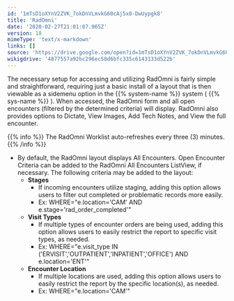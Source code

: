 ```yaml
---
id: '1mTsD1oXYnV2ZVK_7okDnVLmvkG60cAj5x0-DwUypgk8'
title: 'RadOmni'
date: '2020-02-27T21:01:07.965Z'
version: 18
mimeType: 'text/x-markdown'
links: []
source: 'https://drive.google.com/open?id=1mTsD1oXYnV2ZVK_7okDnVLmvkG60cAj5x0-DwUypgk8'
wikigdrive: '4877557a92bc296ec58d6bfc335c6143133d522b'
---
```

The necessary setup for accessing and utilizing RadOmni is fairly simple and straightforward, requiring just a basic install of a layout that is then viewable as a sidemenu option in the {{% system-name %}} system ( {{% sys-name %}} ). When accessed, the RadOmni form and all open encounters (filtered by the determined criteria) will display. RadOmni also provides options to Dictate, View Images, Add Tech Notes, and View the full encounter.

{{% info %}}
The RadOmni Worklist auto-refreshes every three (3) minutes.
{{% /info %}}

* By default, the RadOmni layout displays All Encounters. Open Encounter Criteria can be added to the RadOmni All Encounters ListView, if necessary. The following criteria may be added to the layout:
    * <strong>Stages</strong>
        * If incoming encounters utilize staging, adding this option allows users to filter out completed or problematic records more easily.
        * Ex: WHERE="e.location='CAM' AND e.stage='rad_order_completed'"
    * <strong>Visit Types</strong>
        * If multiple types of encounter orders are being used, adding this option allows users to easily restrict the report to specific visit types, as needed.
        * Ex: WHERE="e.visit_type IN ('ERVISIT','OUTPATIENT','INPATIENT','OFFICE') AND e.location='ENT'"
    * <strong>Encounter Location</strong>
        * If multiple locations are used, adding this option allows users to easily restrict the report by the specific location(s), as needed.
        * Ex: WHERE="e.location='CAM'"
